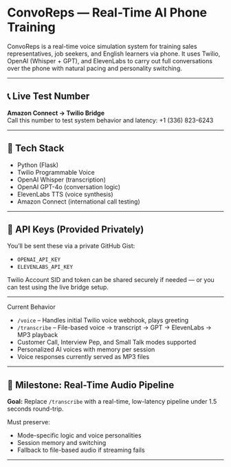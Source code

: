 # ConvoReps — Real-Time AI Phone Training

ConvoReps is a real-time voice simulation system for training sales representatives, job seekers, and English learners via phone. It uses Twilio, OpenAI (Whisper + GPT), and ElevenLabs to carry out full conversations over the phone with natural pacing and personality switching.

---

## 📞 Live Test Number

**Amazon Connect → Twilio Bridge**  
Call this number to test system behavior and latency: +1 (336) 823-6243

---

## 🧠 Tech Stack

- Python (Flask)
- Twilio Programmable Voice
- OpenAI Whisper (transcription)
- OpenAI GPT-4o (conversation logic)
- ElevenLabs TTS (voice synthesis)
- Amazon Connect (international call testing)

---

## 🔑 API Keys (Provided Privately)

You’ll be sent these via a private GitHub Gist:

- `OPENAI_API_KEY`
- `ELEVENLABS_API_KEY`

Twilio Account SID and token can be shared securely if needed — or you can test using the live bridge setup.

---

Current Behavior

- `/voice` – Handles initial Twilio voice webhook, plays greeting
- `/transcribe` – File-based voice → transcript → GPT → ElevenLabs → MP3 playback
- Customer Call, Interview Pep, and Small Talk modes supported
- Personalized AI voices with memory per session
- Voice responses currently served as MP3 files

---

## 🚧 Milestone: Real-Time Audio Pipeline

**Goal:** Replace `/transcribe` with a real-time, low-latency pipeline under 1.5 seconds round-trip.

Must preserve:
- Mode-specific logic and voice personalities
- Session memory and switching
- Fallback to file-based audio if streaming fails

---

